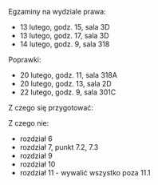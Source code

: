 Egzaminy na wydziale prawa:
- 13 lutego, godz. 15, sala 3D
- 13 lutego, godz. 17, sala 3D
- 14 lutego, godz. 9, sala 318

Poprawki:
- 20 lutego, godz. 11, sala 318A
- 20 lutego, godz. 13, sala 2D
- 22 lutego, godz. 9, sala 301C

Z czego się przygotować:


Z czego nie:
- rozdział 6
- rozdział 7, punkt 7.2, 7.3
- rozdział 9
- rozdział 10
- rozdział 11 - wywalić wszystko poza 11.1